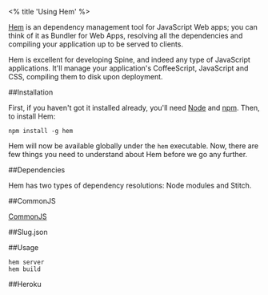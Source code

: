 <% title 'Using Hem' %>

[Hem](https://github.com/maccman/hem) is an dependency management tool for JavaScript Web apps; you can think of it as Bundler for Web Apps, resolving all the dependencies and compiling your application up to be served to clients.

Hem is excellent for developing Spine, and indeed any type of JavaScript applications. It'll manage your application's CoffeeScript, JavaScript and CSS, compiling them to disk upon deployment. 

##Installation

First, if you haven't got it installed already, you'll need [Node](http://nodejs.org) and [npm](http://npmjs.org). Then, to install Hem:

    npm install -g hem
    
Hem will now be available globally under the `hem` executable. Now, there are few things you need to understand about Hem before we go any further.

##Dependencies

Hem has two types of dependency resolutions: Node modules and Stitch. 

##CommonJS

[CommonJS](<%= docs_path("commonjs") %>)

##Slug.json

##Usage

    hem server
    hem build

##Heroku

